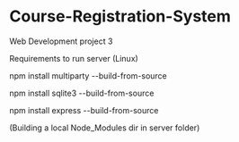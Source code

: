 # Course-Registration-System
Web Development project 3

Requirements to run server (Linux)

npm install multiparty --build-from-source

npm install sqlite3 --build-from-source

npm install express --build-from-source


(Building a local Node_Modules dir in server folder)
